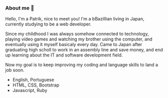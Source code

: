 ### About me 👋

<p>
  Hello, I'm a Patrik, nice to meet you! I'm a bBazillian living in Japan, currently studying to be a web developer.
</p>

<p>
  Since my childhood I was always somehow connected to technology, playing video games and watching my brother using the computer, and eventually using it myself basicaly every day. Came to Japan after graduating high scholl to work in an assembly line and save money, and end up learning about the IT and software development field. 
</p>
<p>
  Now my goal is to keep improving my coding and language skills to land a job soon.
</p>

<ul>
  <li>English, Portuguese</li>
  <li>HTML, CSS, Bootstrap</li>
  <li>Javascript, Ruby</li>
</ul>

<!--
**moledoPatrik/moledoPatrik** is a ✨ _special_ ✨ repository because its `README.md` (this file) appears on your GitHub profile.

Here are some ideas to get you started:

- 🔭 I’m currently working on ...
- 🌱 I’m currently learning ...
- 👯 I’m looking to collaborate on ...
- 🤔 I’m looking for help with ...
- 💬 Ask me about ...
- 📫 How to reach me: ...
- 😄 Pronouns: ...
- ⚡ Fun fact: ...
-->
